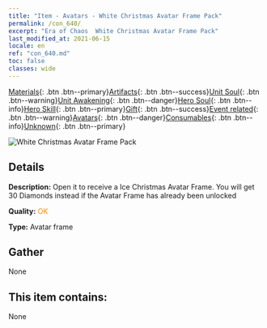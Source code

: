 ```yaml
---
title: "Item - Avatars - White Christmas Avatar Frame Pack"
permalink: /con_640/
excerpt: "Era of Chaos  White Christmas Avatar Frame Pack"
last_modified_at: 2021-06-15
locale: en
ref: "con_640.md"
toc: false
classes: wide
---
```

 [Materials](/Items/){: .btn .btn--primary}[Artifacts](/Items/Artifacts/){: .btn .btn--success}[Unit Soul](/Items/UnitSoul/){: .btn .btn--warning}[Unit Awakening](/Items/UnitAwakening/){: .btn .btn--danger}[Hero Soul](/Items/HeroSoul/){: .btn .btn--info}[Hero Skill](/Items/HeroSkill/){: .btn .btn--primary}[Gift](/Items/Gift/){: .btn .btn--success}[Event related](/Items/Events/){: .btn .btn--warning}[Avatars](/Items/Avatars/){: .btn .btn--danger}[Consumables](/Items/Consumables/){: .btn .btn--info}[Unknown](/Items/Unknown/){: .btn .btn--primary}

 ![White Christmas Avatar Frame Pack](/images/a/avatarFrame_48.png)

## Details
 **Description:** Open it to receive a Ice Christmas Avatar Frame. You will get 30 Diamonds instead if the Avatar Frame has already been unlocked

 **Quality:** <span style="color: #FF8C00">OK</span>

 **Type:** Avatar frame

## Gather

  None

## This item contains:

  None

